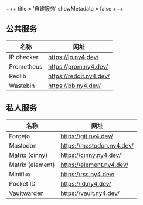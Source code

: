 +++
title = '自建服务'
showMetadata = false
+++

## 公共服务

| 名称       | 网址                    |
| ---------- | ----------------------- |
| IP checker | https://ip.ny4.dev/     |
| Prometheus | https://prom.ny4.dev/   |
| Redlib     | https://reddit.ny4.dev/ |
| Wastebin   | https://pb.ny4.dev/     |

## 私人服务

| 名称             | 网址                      |
| ---------------- | ------------------------- |
| Forgejo          | https://git.ny4.dev/      |
| Mastodon         | https://mastodon.ny4.dev/ |
| Matrix (cinny)   | https://cinny.ny4.dev/    |
| Matrix (element) | https://element.ny4.dev/  |
| Miniflux         | https://rss.ny4.dev/      |
| Pocket ID        | https://id.ny4.dev/       |
| Vaultwarden      | https://vault.ny4.dev/    |
